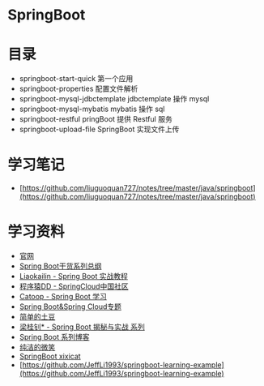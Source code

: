 # SpringBoot

# 目录

* springboot-start-quick 第一个应用
* springboot-properties 配置文件解析
* springboot-mysql-jdbctemplate jdbctemplate 操作 mysql
* springboot-mysql-mybatis mybatis 操作 sql
* springboot-restful pringBoot 提供 Restful 服务
* springboot-upload-file SpringBoot 实现文件上传
# 学习笔记

* [https://github.com/liuguoquan727/notes/tree/master/java/springboot](https://github.com/liuguoquan727/notes/tree/master/java/springboot)

# 学习资料

* [官网](https://projects.spring.io/spring-boot/)
* [Spring Boot干货系列总纲](https://juejin.im/post/58f0b2c661ff4b0058e68c39)
* [Liaokailin - Spring Boot 实战教程](http://blog.csdn.net/liaokailin/article/category/5765237)
* [程序猿DD - SpringCloud中国社区](http://springcloud.cn/)
* [Catoop - Spring Boot 学习](http://blog.csdn.net/column/details/spring-boot.html)
* [Spring Boot&Spring Cloud专题](http://www.jianshu.com/c/2d0dcd345280)
* [简单的土豆](http://www.jianshu.com/u/335a31051c58)
* [梁桂钊* - Spring Boot 揭秘与实战 系列](http://blog.720ui.com/columns/springboot_all/)
* [Spring Boot 系列博客](http://www.jianshu.com/p/f6738d2dcdbc)
* [纯洁的微笑](http://www.ityouknow.com/)
* [SpringBoot xixicat](https://segmentfault.com/a/1190000004316491)
* [https://github.com/JeffLi1993/springboot-learning-example](https://github.com/JeffLi1993/springboot-learning-example)